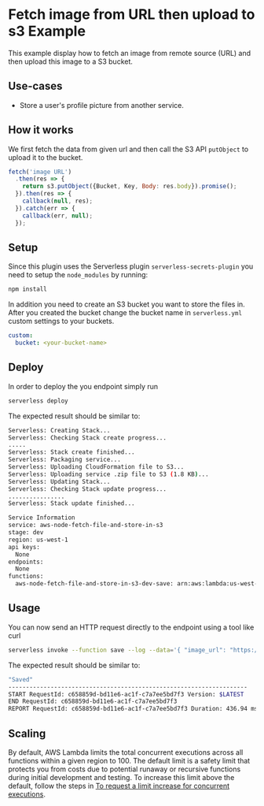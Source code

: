 <!--
title: 'AWS Fetch image from URL and upload to S3 example in NodeJS'
description: 'This example display how to fetch an image from remote source (URL) and then upload this image to a S3 bucket.'
layout: Doc
framework: v1
platform: AWS
language: nodeJS
authorLink: 'https://github.com/ScottBrenner'
authorName: 'Scott Brenner'
authorAvatar: 'https://avatars2.githubusercontent.com/u/416477?v=4&s=140'
-->
# Fetch image from URL then upload to s3 Example

This example display how to fetch an image from remote source (URL) and then upload this image to a S3 bucket.

## Use-cases

- Store a user's profile picture from another service.

## How it works

We first fetch the data from given url and then call the S3 API `putObject` to upload it to the bucket.

```js
fetch('image URL')
  .then(res => {
    return s3.putObject({Bucket, Key, Body: res.body}).promise();
  }).then(res => {
    callback(null, res);
  }).catch(err => {
    callback(err, null);
  });
```

## Setup

Since this plugin uses the Serverless plugin `serverless-secrets-plugin` you need to setup the `node_modules` by running:

```bash
npm install
```

In addition you need to create an S3 bucket you want to store the files in. After you created the bucket change the bucket name in `serverless.yml` custom settings to your buckets.

```yml
custom:
  bucket: <your-bucket-name>
```

## Deploy

In order to deploy the you endpoint simply run

```bash
serverless deploy
```

The expected result should be similar to:

```bash
Serverless: Creating Stack...
Serverless: Checking Stack create progress...
.....
Serverless: Stack create finished...
Serverless: Packaging service...
Serverless: Uploading CloudFormation file to S3...
Serverless: Uploading service .zip file to S3 (1.8 KB)...
Serverless: Updating Stack...
Serverless: Checking Stack update progress...
................
Serverless: Stack update finished...

Service Information
service: aws-node-fetch-file-and-store-in-s3
stage: dev
region: us-west-1
api keys:
  None
endpoints:
  None
functions:
  aws-node-fetch-file-and-store-in-s3-dev-save: arn:aws:lambda:us-west-1:377024778620:function:aws-node-fetch-file-and-store-in-s3-dev-save
```

## Usage

You can now send an HTTP request directly to the endpoint using a tool like curl

```bash
serverless invoke --function save --log --data='{ "image_url": "https://assets-cdn.github.com/images/modules/open_graph/github-mark.png", "key": "github.png"}'
```

The expected result should be similar to:

```bash
"Saved"
--------------------------------------------------------------------
START RequestId: c658859d-bd11e6-ac1f-c7a7ee5bd7f3 Version: $LATEST
END RequestId: c658859d-bd11e6-ac1f-c7a7ee5bd7f3
REPORT RequestId: c658859d-bd11e6-ac1f-c7a7ee5bd7f3	Duration: 436.94 ms	Billed Duration: 500 ms 	Memory Size: 1024 MB	Max Memory Used: 29 MB
```

## Scaling

By default, AWS Lambda limits the total concurrent executions across all functions within a given region to 100. The default limit is a safety limit that protects you from costs due to potential runaway or recursive functions during initial development and testing. To increase this limit above the default, follow the steps in [To request a limit increase for concurrent executions](http://docs.aws.amazon.com/lambda/latest/dg/concurrent-executions.html#increase-concurrent-executions-limit).
